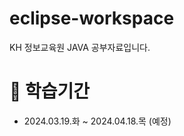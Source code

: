 # eclipse-workspace

KH 정보교육원 JAVA 공부자료입니다.  

# :calendar: 학습기간 

- 2024.03.19.화 ~ 2024.04.18.목 (예정)